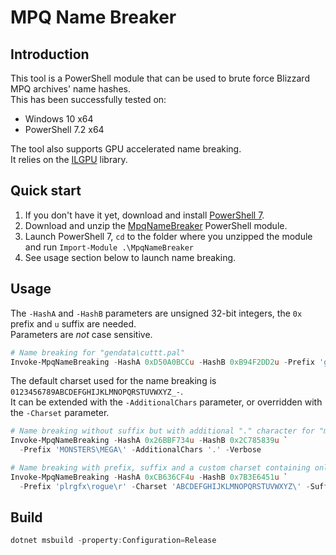 # MPQ Name Breaker
## Introduction

This tool is a PowerShell module that can be used to brute force Blizzard MPQ archives' name hashes.  
This has been successfully tested on:
- Windows 10 x64
- PowerShell 7.2 x64

The tool also supports GPU accelerated name breaking.  
It relies on the [ILGPU](http://www.ilgpu.net) library.


## Quick start

1. If you don't have it yet, download and install [PowerShell 7](https://github.com/PowerShell/PowerShell/releases/latest).
2. Download and unzip the [MpqNameBreaker](https://github.com/savagesteel/mpq-name-breaker/releases) PowerShell module.
3. Launch PowerShell 7, `cd` to the folder where you unzipped the module and run `Import-Module .\MpqNameBreaker`
4. See usage section below to launch name breaking.


## Usage

The `-HashA` and `-HashB` parameters are unsigned 32-bit integers, the `0x` prefix and `u` suffix are needed.  
Parameters are *not* case sensitive.  

```powershell
# Name breaking for "gendata\cuttt.pal"
Invoke-MpqNameBreaking -HashA 0xD50A0BCCu -HashB 0xB94F2DD2u -Prefix 'gendata\' -Suffix '.pal' -Verbose
```

The default charset used for the name breaking is `0123456789ABCDEFGHIJKLMNOPQRSTUVWXYZ_-`.  
It can be extended with the `-AdditionalChars` parameter, or overridden with the `-Charset` parameter.

```powershell
# Name breaking without suffix but with additional "." character for "monsters\mega\balr.trn"
Invoke-MpqNameBreaking -HashA 0x26BBF734u -HashB 0x2C785839u `
  -Prefix 'MONSTERS\MEGA\' -AdditionalChars '.' -Verbose

# Name breaking with prefix, suffix and a custom charset containing only letters + "\" for "plrgfx\rogue\rls\rlsas.cl2"
Invoke-MpqNameBreaking -HashA 0xCB636CF4u -HashB 0x7B3E6451u `
  -Prefix 'plrgfx\rogue\r' -Charset 'ABCDEFGHIJKLMNOPQRSTUVWXYZ\' -Suffix '.cl2'  -Verbose
```

## Build

```powershell
dotnet msbuild -property:Configuration=Release
```
